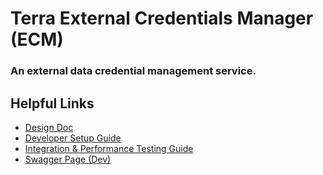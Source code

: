 # Terra External Credentials Manager (ECM)
### An external data credential management service.

## Helpful Links

* [Design Doc](https://docs.google.com/document/d/1vNYCAcyxB5bDwR0KIfKEb4h6kIz52BUGyJTIquzq5bg/edit)
* [Developer Setup Guide](/DEVELOPMENT.md)
* [Integration & Performance Testing Guide](/integration/README.md)
* [Swagger Page (Dev)](https://externalcreds.dsde-dev.broadinstitute.org/)
